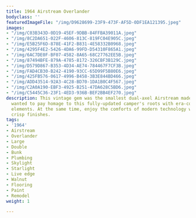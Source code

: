 ```yaml
---
title: 1964 Airstream Overlander
bodyclass: ''
featuredImageFile: "/img/D9628699-23F9-473F-AF5D-0DF1EA121395.jpeg"
images:
- "/img/C03B343D-0D19-45EF-9DBB-84FFBA39011A.jpeg"
- "/img/8C2DA651-022F-4606-813C-819FC04E905C.jpeg"
- "/img/E5B25F6D-878E-41F2-B831-4E58332B0968.jpeg"
- "/img/4295F4E2-5426-4DA6-99FD-D54310F865A1.jpeg"
- "/img/6AC7DE0F-BF07-4582-8A65-68C27762EE5B.jpeg"
- "/img/87494BFE-879A-4785-8172-326CBF3B129C.jpeg"
- "/img/D579D867-B353-4D34-AE74-784467F7CF3B.jpeg"
- "/img/FAD4CB30-B242-4190-93CC-65D99F5B80E6.jpeg"
- "/img/425FB576-0617-4996-B458-3B3E844BD466.jpeg"
- "/img/ADD43514-92A3-4C28-BD70-1DA1B0C4F567.jpeg"
- "/img/C2A0A190-EBF3-4925-B251-47DA628C5BD6.jpeg"
- "/img/C5445C36-23F1-4ED3-936B-BEF2BB4EF270.jpeg"
description: This vintage gem was the smallest dual-axel Airstream made in 1964. We
  wanted to pay homage to this fully-updated camper's roots with era-correct design
  elements. At the same time, enjoy the comforts of modern technology with clean and
  crisp finishes.
tags:
- '1964'
- Airstream
- Overlander
- Large
- Double
- Bunk
- Plumbing
- Skylight
- Starlight
- Live edge
- Walnut
- Flooring
- Paint
- Remodel
weight: 1

---
```

